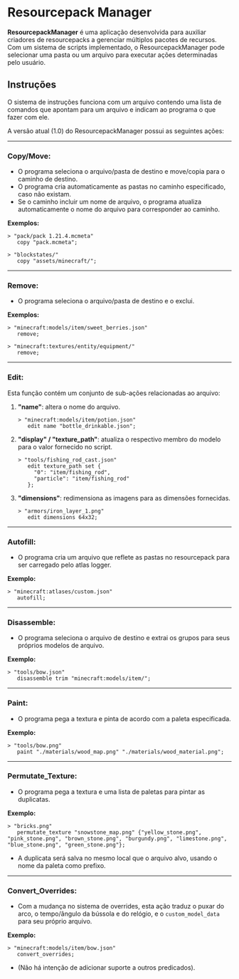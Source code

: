 # Resourcepack Manager

**ResourcepackManager** é uma aplicação desenvolvida para auxiliar criadores de resourcepacks a gerenciar múltiplos pacotes de recursos. Com um sistema de scripts implementado, o ResourcepackManager pode selecionar uma pasta ou um arquivo para executar ações determinadas pelo usuário.

## Instruções

O sistema de instruções funciona com um arquivo contendo uma lista de comandos que apontam para um arquivo e indicam ao programa o que fazer com ele.

A versão atual (1.0) do ResourcepackManager possui as seguintes ações:

---

### **Copy/Move**:
- O programa seleciona o arquivo/pasta de destino e move/copia para o caminho de destino.
- O programa cria automaticamente as pastas no caminho especificado, caso não existam.
- Se o caminho incluir um nome de arquivo, o programa atualiza automaticamente o nome do arquivo para corresponder ao caminho.

**Exemplos:**
```
> "pack/pack 1.21.4.mcmeta"
   copy "pack.mcmeta";

> "blockstates/"
   copy "assets/minecraft/";
```
---

### **Remove**:
- O programa seleciona o arquivo/pasta de destino e o exclui.

**Exemplos:**
```
> "minecraft:models/item/sweet_berries.json"
   remove;

> "minecraft:textures/entity/equipment/"
   remove;
   ```

---

### **Edit**:
Esta função contém um conjunto de sub-ações relacionadas ao arquivo:

1. **"name"**: altera o nome do arquivo.
   ```
   > "minecraft:models/item/potion.json"
      edit name "bottle_drinkable.json";
   ```

2. **"display" / "texture_path"**: atualiza o respectivo membro do modelo para o valor fornecido no script.
   ```
   > "tools/fishing_rod_cast.json"
      edit texture_path set {
        "0": "item/fishing_rod",
        "particle": "item/fishing_rod"
      };
   ```

3. **"dimensions"**: redimensiona as imagens para as dimensões fornecidas.
   ```
   > "armors/iron_layer_1.png"
      edit dimensions 64x32;
   ```

---

### **Autofill**:
- O programa cria um arquivo que reflete as pastas no resourcepack para ser carregado pelo atlas logger.

**Exemplo:**
```
> "minecraft:atlases/custom.json"
   autofill;
```

---

### **Disassemble**:
- O programa seleciona o arquivo de destino e extrai os grupos para seus próprios modelos de arquivo.

**Exemplo:**
```
> "tools/bow.json"
   disassemble trim "minecraft:models/item/";
```

---

### **Paint**:
- O programa pega a textura e pinta de acordo com a paleta especificada.

**Exemplo:**
```
> "tools/bow.png"
   paint "./materials/wood_map.png" "./materials/wood_material.png";
```

---

### **Permutate_Texture**:
- O programa pega a textura e uma lista de paletas para pintar as duplicatas.

**Exemplo:**
```
> "bricks.png"
   permutate_texture "snowstone_map.png" {"yellow_stone.png", "pink_stone.png", "brown_stone.png", "burgundy.png", "limestone.png", "blue_stone.png", "green_stone.png"};
```
- A duplicata será salva no mesmo local que o arquivo alvo, usando o nome da paleta como prefixo.

---

### **Convert_Overrides**:
- Com a mudança no sistema de overrides, esta ação traduz o puxar do arco, o tempo/ângulo da bússola e do relógio, e o `custom_model_data` para seu próprio arquivo.

**Exemplo:**
```
> "minecraft:models/item/bow.json"
   convert_overrides;
```

- (Não há intenção de adicionar suporte a outros predicados).
